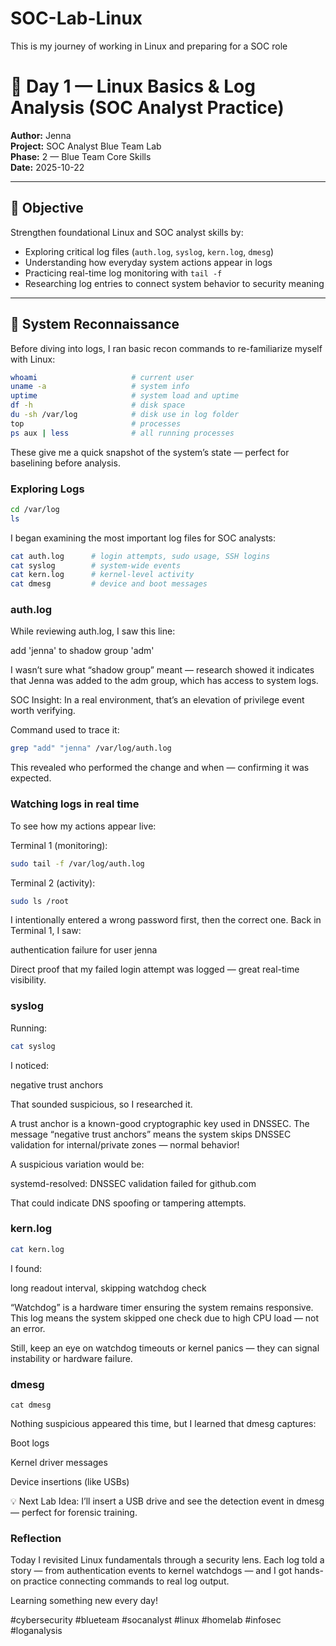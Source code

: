 # SOC-Lab-Linux
This is my journey of working in Linux and preparing for a SOC role

# 🐧 Day 1 — Linux Basics & Log Analysis (SOC Analyst Practice)

**Author:** Jenna  
**Project:** SOC Analyst Blue Team Lab  
**Phase:** 2 — Blue Team Core Skills  
**Date:** 2025-10-22  

---

## 🎯 Objective
Strengthen foundational Linux and SOC analyst skills by:
- Exploring critical log files (`auth.log`, `syslog`, `kern.log`, `dmesg`)
- Understanding how everyday system actions appear in logs
- Practicing real-time log monitoring with `tail -f`
- Researching log entries to connect system behavior to security meaning

---

## 🧭 System Reconnaissance

Before diving into logs, I ran basic recon commands to re-familiarize myself with Linux:

```bash
whoami                     # current user
uname -a                   # system info
uptime                     # system load and uptime
df -h                      # disk space
du -sh /var/log            # disk use in log folder
top                        # processes
ps aux | less              # all running processes
```
These give me a quick snapshot of the system’s state — perfect for baselining before analysis.

### Exploring Logs

```bash
cd /var/log
ls
```
I began examining the most important log files for SOC analysts:
```bash
cat auth.log      # login attempts, sudo usage, SSH logins
cat syslog        # system-wide events
cat kern.log      # kernel-level activity
cat dmesg         # device and boot messages
```
### auth.log
While reviewing auth.log, I saw this line:

add 'jenna' to shadow group 'adm'

I wasn’t sure what “shadow group” meant — research showed it indicates that Jenna was added to the adm group, which has access to system logs.

SOC Insight:
In a real environment, that’s an elevation of privilege event worth verifying.

Command used to trace it:
```bash
grep "add" "jenna" /var/log/auth.log
```

This revealed who performed the change and when — confirming it was expected.

### Watching logs in real time
To see how my actions appear live:

Terminal 1 (monitoring):
```bash
sudo tail -f /var/log/auth.log
```

Terminal 2 (activity):
```bash
sudo ls /root
```

I intentionally entered a wrong password first, then the correct one.
Back in Terminal 1, I saw:

authentication failure for user jenna

Direct proof that my failed login attempt was logged — great real-time visibility.

### syslog
Running:
```bash
cat syslog
```

I noticed:

negative trust anchors

That sounded suspicious, so I researched it.

A trust anchor is a known-good cryptographic key used in DNSSEC.
The message “negative trust anchors” means the system skips DNSSEC validation for internal/private zones — normal behavior!

A suspicious variation would be:

systemd-resolved: DNSSEC validation failed for github.com

That could indicate DNS spoofing or tampering attempts.

### kern.log
```bash
cat kern.log
```
I found:

long readout interval, skipping watchdog check

“Watchdog” is a hardware timer ensuring the system remains responsive.
This log means the system skipped one check due to high CPU load — not an error.

Still, keep an eye on watchdog timeouts or kernel panics — they can signal instability or hardware failure.

### dmesg
```
cat dmesg
```
Nothing suspicious appeared this time, but I learned that dmesg captures:

Boot logs

Kernel driver messages

Device insertions (like USBs)

💡 Next Lab Idea:
I’ll insert a USB drive and see the detection event in dmesg — perfect for forensic training.

### Reflection
Today I revisited Linux fundamentals through a security lens.
Each log told a story — from authentication events to kernel watchdogs — and I got hands-on practice connecting commands to real log output.

Learning something new every day!

#cybersecurity #blueteam #socanalyst #linux #homelab #infosec #loganalysis
